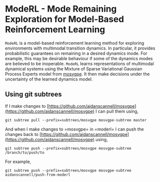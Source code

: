 # ModeRL - Mode Remaining Exploration for Model-Based Reinforcement Learning

`ModeRL` is a model-based reinforcement learning method for exploring environments with multimodal transition dynamics.
In particular, it provides probabilistic guarantees on remaining in a desired dynamics mode. 
For example, this may be desirable behaviour if some of the dynamics modes are believed to be inoperable.
`ModeRL` learns representations of multimodal dynamical systems using the Mixture of Sparse Variational Gaussian Process Experts model from [mosvgpe](https://github.com/aidanscannell/mosvgpe).
It then make decisions under the uncertainty of the learned dynamics model.

## Using git subtrees
If I make changes to [https://github.com/aidanscannell/mosvgpe](https://github.com/aidanscannell/mosvgpe) I can pull them using,
```
git subtree pull --prefix=subtrees/mosvgpe mosvgpe-subtree master
```
And when I make changes to =mosvgpe= in =moderl= I can push the changes back
to [https://github.com/aidanscannell/mosvgpe](https://github.com/aidanscannell/mosvgpe) using,
```
git subtree push --prefix=subtrees/mosvgpe mosvgpe-subtree /branch/to/push/to
```
For example,
```
git subtree push --prefix=subtrees/mosvgpe mosvgpe-subtree aidanscannell/push-from-moderl
```
